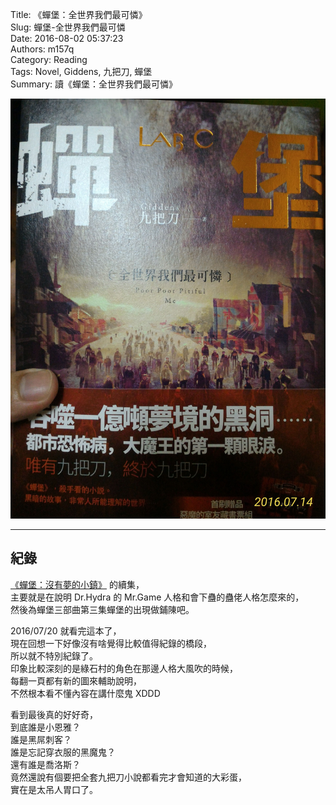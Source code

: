 Title: 《蟬堡：全世界我們最可憐》  
Slug: 蟬堡-全世界我們最可憐  
Date: 2016-08-02 05:37:23  
Authors: m157q  
Category: Reading  
Tags: Novel, Giddens, 九把刀, 蟬堡  
Summary: 讀《蟬堡：全世界我們最可憐》  
  
  
![封面](/files/蟬堡-全世界我們最可憐/cover.jpg)  
  
---  
  
## 紀錄  
  
[《蟬堡：沒有夢的小鎮》](/posts/2016/07/14/蟬堡-沒有夢的小鎮/) 的續集，  
主要就是在說明 Dr.Hydra 的 Mr.Game 人格和會下蠱的蠱佬人格怎麼來的，  
然後為蟬堡三部曲第三集蟬堡的出現做鋪陳吧。  
  
2016/07/20 就看完這本了，  
現在回想一下好像沒有啥覺得比較值得紀錄的橋段，  
所以就不特別紀錄了。  
印象比較深刻的是綠石村的角色在那邊人格大風吹的時候，  
每翻一頁都有新的圖來輔助說明，  
不然根本看不懂內容在講什麼鬼 XDDD  
  
看到最後真的好好奇，  
到底誰是小恩雅？  
誰是黑屌刺客？  
誰是忘記穿衣服的黑魔鬼？  
還有誰是喬洛斯？  
竟然還說有個要把全套九把刀小說都看完才會知道的大彩蛋，  
實在是太吊人胃口了。  
